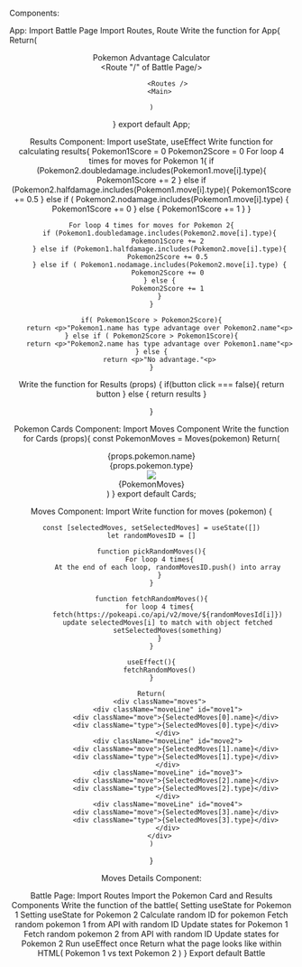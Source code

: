 Components:

App:
Import Battle Page
Import Routes, Route
Write the function for App{
    Return(
        <Header> 
            Pokemon Advantage Calculator
        <Header> 
        <Main>
            <Routes />
                <Route "/" of Battle Page/>

            <Routes />
        <Main>

    )
}
export default App;



Results Component:
Import useState, useEffect
Write function for calculating results{
    Pokemon1Score = 0
    Pokemon2Score = 0
    For loop 4 times for moves for Pokemon 1{
        if (Pokemon2.doubledamage.includes(Pokemon1.move[i].type){
            Pokemon1Score += 2
        } else if (Pokemon2.halfdamage.includes(Pokemon1.move[i].type){
            Pokemon1Score += 0.5
        } else if ( Pokemon2.nodamage.includes(Pokemon1.move[i].type) {
            Pokemon1Score += 0
        } else {
            Pokemon1Score += 1
        }
    } 

    For loop 4 times for moves for Pokemon 2{
        if (Pokemon1.doubledamage.includes(Pokemon2.move[i].type){
            Pokemon1Score += 2
        } else if (Pokemon1.halfdamage.includes(Pokemon2.move[i].type){
            Pokemon2Score += 0.5
        } else if ( Pokemon1.nodamage.includes(Pokemon2.move[i].type) {
            Pokemon2Score += 0
        } else {
            Pokemon2Score += 1
        }
    }

    if( Pokemon1Score > Pokemon2Score){
        return <p>"Pokemon1.name has type advantage over Pokemon2.name"<p>
    } else if ( Pokemon2Score > Pokemon1Score){
        return <p>"Pokemon2.name has type advantage over Pokemon1.name"<p>
    } else {
        return <p>"No advantage."<p>
    }


Write the function for Results (props) {
    if(button click === false){
        return button
    } else {
        return results
    }

}







Pokemon Cards Component:
Import Moves Component
Write the function for Cards (props){
    const PokemonMoves = Moves(pokemon)
    Return( 
        <div className="card">
            <div className="cardTop">
                <div className="name">{props.pokemon.name}</div>
                <div className="type">{props.pokemon.type}</div>
            </div>
            <div className="img">
                <img src="{prop.pokemon.img}"/>
            </div>
            {PokemonMoves}
        </div>
    )
}
export default Cards;


Moves Component:
Import
Write function for moves (pokemon) {
    
    const [selectedMoves, setSelectedMoves] = useState([])
    let randomMovesID = []
    
    function pickRandomMoves(){
        For loop 4 times{
            At the end of each loop, randomMovesID.push() into array
        }
    }
    
    function fetchRandomMoves(){
        for loop 4 times{
            fetch(https://pokeapi.co/api/v2/move/${randomMovesId[i]})
            update selectedMoves[i] to match with object fetched
            setSelectedMoves(something)
        }
    }

    useEffect(){
        fetchRandomMoves()
    }

    Return(
        <div className="moves">
            <div className="moveLine" id="move1">
                <div className="move">{SelectedMoves[0].name}</div>
                <div className="type">{SelectedMoves[0].type}</div>
            </div>
            <div className="moveLine" id="move2">
                <div className="move">{SelectedMoves[1].name}</div>
                <div className="type">{SelectedMoves[1].type}</div>
            </div>
            <div className="moveLine" id="move3">
                <div className="move">{SelectedMoves[2].name}</div>
                <div className="type">{SelectedMoves[2].type}</div>
            </div>
            <div className="moveLine" id="move4">
                <div className="move">{SelectedMoves[3].name}</div>
                <div className="type">{SelectedMoves[3].type}</div>
            </div>
        </div>
    )
}


Moves Details Component:



Battle Page:
Import Routes
Import the Pokemon Card and Results Components
Write the function of the battle{
    Setting useState for Pokemon 1
    Setting useState for Pokemon 2
    Calculate random ID for pokemon
    Fetch random pokemon 1 from API with random ID
         Update states for Pokemon 1
    Fetch random pokemon 2 from API with random ID
        Update states for Pokemon 2
    Run useEffect once
    Return what the page looks like within HTML(
        Pokemon 1
        vs text
        Pokemon 2
    )
}
Export default Battle